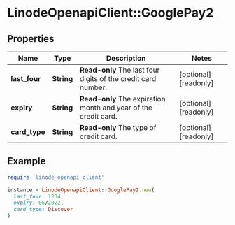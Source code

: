 # LinodeOpenapiClient::GooglePay2

## Properties

| Name | Type | Description | Notes |
| ---- | ---- | ----------- | ----- |
| **last_four** | **String** | __Read-only__ The last four digits of the credit card number. | [optional][readonly] |
| **expiry** | **String** | __Read-only__ The expiration month and year of the credit card. | [optional][readonly] |
| **card_type** | **String** | __Read-only__ The type of credit card. | [optional][readonly] |

## Example

```ruby
require 'linode_openapi_client'

instance = LinodeOpenapiClient::GooglePay2.new(
  last_four: 1234,
  expiry: 06/2022,
  card_type: Discover
)
```

